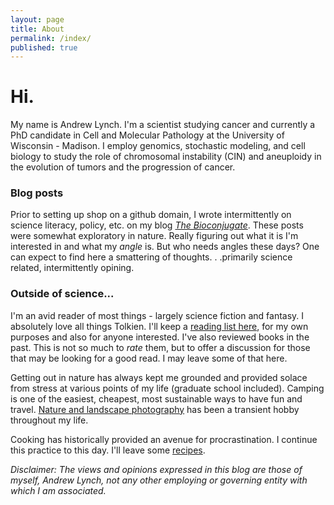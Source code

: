 ```yaml
---
layout: page
title: About
permalink: /index/
published: true
---
```


# Hi. 

My name is Andrew Lynch. I'm a scientist studying cancer and currently a PhD candidate in Cell and Molecular Pathology at the University of Wisconsin - Madison. I employ genomics, stochastic modeling, and cell biology to study the role of chromosomal instability (CIN) and aneuploidy in the evolution of tumors and the progression of cancer.

### Blog posts

Prior to setting up shop on a github domain, I wrote intermittently on science literacy, policy, etc. on my blog <a href = "https://bioconjugate.blog">*The Bioconjugate*</a>. These posts were somewhat exploratory in nature. Really figuring out what it is I'm interested in and what my *angle* is. But who needs angles these days? One can expect to find here a smattering of thoughts. . .primarily science related, intermittently opining. 

### Outside of science...

I'm an avid reader of most things - largely science fiction and fantasy. I absolutely love all things Tolkien. I'll keep a [reading list here](https://andrewrlynch.github.io/reading-list/), for my own purposes and also for anyone interested. I've also reviewed books in the past. This is not so much to *rate* them, but to offer a discussion for those that may be looking for a good read. I may leave some of that here.

Getting out in nature has always kept me grounded and provided solace from stress at various points of my life (graduate school included). Camping is one of the easiest, cheapest, most sustainable ways to have fun and travel. [Nature and landscape photography](https://andrewrlynch.github.io/photography/) has been a transient hobby throughout my life. 

Cooking has historically provided an avenue for procrastination. I continue this practice to this day. I'll leave some [recipes](https://andrewrlynch.github.io/recipes/). 

*Disclaimer: The views and opinions expressed in this blog are those of myself, Andrew Lynch, not any other employing or governing entity with which I am associated.*


